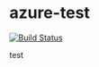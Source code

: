 # azure-test

[![Build Status](https://dev.azure.com/anton0689/azure-test/_apis/build/status/ak1394.azure-test2?branchName=master)](https://dev.azure.com/anton0689/azure-test2/_build/latest?definitionId=1&branchName=master)

test
